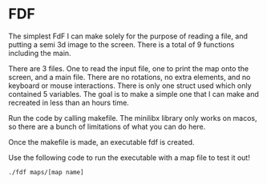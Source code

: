 # FDF
The simplest FdF I can make solely for the purpose of reading a file, and putting a semi 3d image to the screen. There is a total of 9 functions including the main. 

There are 3 files. One to read the input file, one to print the map onto the screen, and a main file. There are no rotations, no extra elements, and no keyboard or mouse interactions. There is only one struct used which only contained 5 variables. The goal is to make a simple one that I can make and recreated in less than an hours time. 

Run the code by calling makefile. The minilibx library only works on macos, so there are a bunch of limitations of what you can do here. 

Once the makefile is made, an executable fdf is created. 

Use the following code to run the executable with a map file to test it out!

```./fdf maps/[map name]```
